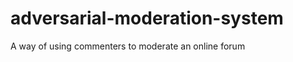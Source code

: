 adversarial-moderation-system
=============================

A way of using commenters to moderate an online forum